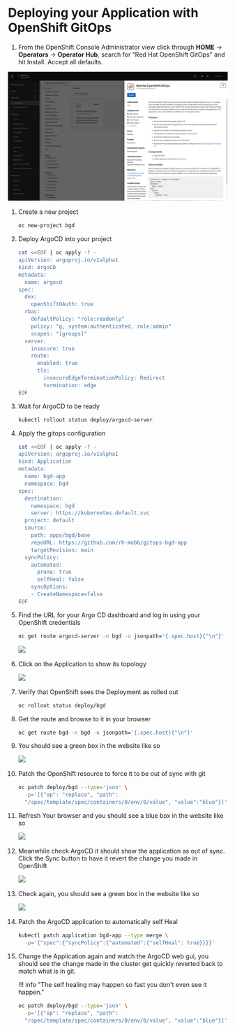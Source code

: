 # Deploying your Application with OpenShift GitOps

1. From the OpenShift Console Administrator view click through **HOME** -> **Operators** -> **Operator Hub**, search for "Red Hat OpenShift GitOps" and hit Install.  Accept all defaults.

![](./images/gitops_operator.png)

1. Create a new project

    ```bash
    oc new-project bgd
    ```

1. Deploy ArgoCD into your project

    ```bash
    cat <<EOF | oc apply -f -
    apiVersion: argoproj.io/v1alpha1
    kind: ArgoCD
    metadata:
      name: argocd
    spec:
      dex:
        openShiftOAuth: true
      rbac:
        defaultPolicy: "role:readonly"
        policy: "g, system:authenticated, role:admin"
        scopes: "[groups]"
      server:
        insecure: true
        route:
          enabled: true
          tls:
            insecureEdgeTerminationPolicy: Redirect
            termination: edge
    EOF
    ```


1. Wait for ArgoCD to be ready

    ```bash
    kubectl rollout status deploy/argocd-server
    ```

1. Apply the gitops configuration

    ```bash
    cat <<EOF | oc apply -f -
    apiVersion: argoproj.io/v1alpha1
    kind: Application
    metadata:
      name: bgd-app
      namespace: bgd
    spec:
      destination:
        namespace: bgd
        server: https://kubernetes.default.svc
      project: default
      source:
        path: apps/bgd/base
        repoURL: https://github.com/rh-mobb/gitops-bgd-app
        targetRevision: main
      syncPolicy:
        automated:
          prune: true
          selfHeal: false
        syncOptions:
        - CreateNamespace=false
    EOF
    ```

1. Find the URL for your Argo CD dashboard and log in using your OpenShift credentials

    ```bash
    oc get route argocd-server -n bgd -o jsonpath='{.spec.host}{"\n"}'
    ```

    ![](./images/argo_app1.png)

1. Click on the Application to show its topology

    ![](./images/argo_sync.png)

1. Verify that OpenShift sees the Deployment as rolled out

    ```bash
    oc rollout status deploy/bgd
    ```

1. Get the route and browse to it in your browser

    ```bash
    oc get route bgd -n bgd -o jsonpath='{.spec.host}{"\n"}'
    ```

1. You should see a green box in the website like so

    ![](./images/bgd_green.png)


1. Patch the OpenShift resource to force it to be out of sync with git

    ```bash
    oc patch deploy/bgd --type='json' \
      -p='[{"op": "replace", "path":
      "/spec/template/spec/containers/0/env/0/value", "value":"blue"}]'
    ```

1. Refresh Your browser and you should see a blue box in the website like so

    ![](./images/app_blue.png)

1. Meanwhile check ArgoCD it should show the application as out of sync. Click the Sync button to have it revert the change you made in OpenShift

    ![](./images/sync_bgd.png)

1. Check again, you should see a green box in the website like so

    ![](./images/bgd_green.png)

1. Patch the ArgoCD application to automatically self Heal

    ```bash
    kubectl patch application bgd-app --type merge \
      -p='{"spec":{"syncPolicy":{"automated":{"selfHeal": true}}}}'
    ```

1. Change the Application again and watch the ArgoCD web gui, you should see the change made in the cluster get quickly reverted back to match what is in git.

    !!! info "The self healing may happen so fast you don't even see it happen."

    ```bash
    oc patch deploy/bgd --type='json' \
      -p='[{"op": "replace", "path":
      "/spec/template/spec/containers/0/env/0/value", "value":"blue"}]'
    ```
